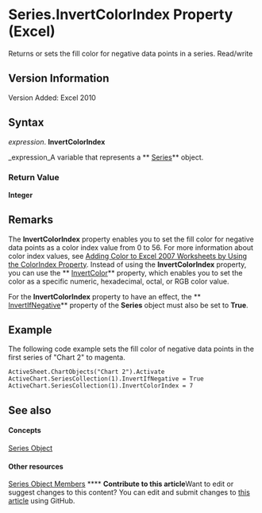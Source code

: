 
# Series.InvertColorIndex Property (Excel)

Returns or sets the fill color for negative data points in a series. Read/write


## Version Information

Version Added: Excel 2010 


## Syntax

 _expression_. **InvertColorIndex**

 _expression_A variable that represents a  ** [Series](c7d34b32-8172-f7a0-0a17-f01d44246b64.md)** object.


### Return Value

 **Integer**


## Remarks

The  **InvertColorIndex** property enables you to set the fill color for negative data points as a color index value from 0 to 56. For more information about color index values, see [Adding Color to Excel 2007 Worksheets by Using the ColorIndex Property](http://msdn.microsoft.com/en-us/library/cc296089.aspx). Instead of using the  **InvertColorIndex** property, you can use the ** [InvertColor](889cef2a-8211-c1b2-0668-8e0c48a894ec.md)** property, which enables you to set the color as a specific numeric, hexadecimal, octal, or RGB color value.

For the  **InvertColorIndex** property to have an effect, the ** [InvertIfNegative](06c963ac-6e81-5f45-b8b9-8c61bf0c02b6.md)** property of the **Series** object must also be set to **True**. 


## Example

The following code example sets the fill color of negative data points in the first series of "Chart 2" to magenta.


```
ActiveSheet.ChartObjects("Chart 2").Activate 
ActiveChart.SeriesCollection(1).InvertIfNegative = True 
ActiveChart.SeriesCollection(1).InvertColorIndex = 7
```


## See also


#### Concepts


 [Series Object](c7d34b32-8172-f7a0-0a17-f01d44246b64.md)
#### Other resources


 [Series Object Members](eeab4f69-b436-9de7-5d4a-0a5c63f2dfce.md)
****   **Contribute to this article**Want to edit or suggest changes to this content? You can edit and submit changes to  [this article](https://github.com/jhershey00/VBA_Excel_Test/OpenXMLCon/articles/fa2e87a4-57ad-395d-b631-fbca99560dae.md) using GitHub.

